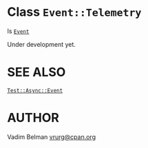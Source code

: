 Class `Event::Telemetry`
========================

Is [`Event`](https://github.com/vrurg/raku-Test-Async/blob/v0.1.0/docs/md/Test/Async/Event.md)

Under development yet.

SEE ALSO
========

[`Test::Async::Event`](https://github.com/vrurg/raku-Test-Async/blob/v0.1.0/docs/md/Test/Async/Event.md)

AUTHOR
======

Vadim Belman <vrurg@cpan.org>

